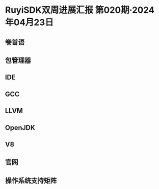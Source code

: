 # RuyiSDK双周进展汇报  第020期·2024年04月23日

## 卷首语


## 包管理器


## IDE


## GCC


## LLVM


## OpenJDK


## V8


## 官网


## 操作系统支持矩阵
